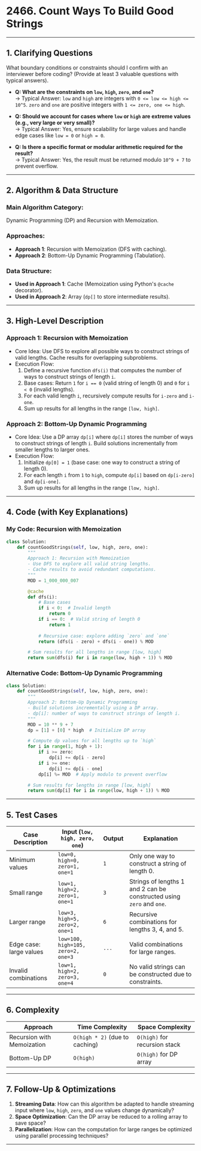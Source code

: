 # 2466. Count Ways To Build Good Strings

---

## 1. Clarifying Questions

What boundary conditions or constraints should I confirm with an interviewer before coding? (Provide at least 3 valuable questions with typical answers).

- **Q: What are the constraints on `low`, `high`, `zero`, and `one`?**  
  → Typical Answer: `low` and `high` are integers with `0 <= low <= high <= 10^5`. `zero` and `one` are positive integers with `1 <= zero, one <= high`.

- **Q: Should we account for cases where `low` or `high` are extreme values (e.g., very large or very small)?**  
  → Typical Answer: Yes, ensure scalability for large values and handle edge cases like `low = 0` or `high = 0`.

- **Q: Is there a specific format or modular arithmetic required for the result?**  
  → Typical Answer: Yes, the result must be returned modulo `10^9 + 7` to prevent overflow.

---

## 2. Algorithm & Data Structure

### Main Algorithm Category:
Dynamic Programming (DP) and Recursion with Memoization.

### Approaches:
- **Approach 1**: Recursion with Memoization (DFS with caching).
- **Approach 2**: Bottom-Up Dynamic Programming (Tabulation).

### Data Structure:
- **Used in Approach 1**: Cache (Memoization using Python's `@cache` decorator).  
- **Used in Approach 2**: Array (`dp[]` to store intermediate results).

---

## 3. High-Level Description

### Approach 1: Recursion with Memoization  
- Core Idea: Use DFS to explore all possible ways to construct strings of valid lengths. Cache results for overlapping subproblems.  
- Execution Flow:
  1. Define a recursive function `dfs(i)` that computes the number of ways to construct strings of length `i`.
  2. Base cases: Return `1` for `i == 0` (valid string of length 0) and `0` for `i < 0` (invalid lengths).
  3. For each valid length `i`, recursively compute results for `i-zero` and `i-one`.
  4. Sum up results for all lengths in the range `[low, high]`.

### Approach 2: Bottom-Up Dynamic Programming  
- Core Idea: Use a DP array `dp[i]` where `dp[i]` stores the number of ways to construct strings of length `i`. Build solutions incrementally from smaller lengths to larger ones.  
- Execution Flow:
  1. Initialize `dp[0] = 1` (base case: one way to construct a string of length 0).
  2. For each length `i` from `1` to `high`, compute `dp[i]` based on `dp[i-zero]` and `dp[i-one]`.
  3. Sum up results for all lengths in the range `[low, high]`.

---

## 4. Code (with Key Explanations)

### My Code: Recursion with Memoization
```python
class Solution:
    def countGoodStrings(self, low, high, zero, one):
        """
        Approach 1: Recursion with Memoization
        - Use DFS to explore all valid string lengths.
        - Cache results to avoid redundant computations.
        """
        MOD = 1_000_000_007

        @cache
        def dfs(i):
            # Base cases
            if i < 0:  # Invalid length
                return 0
            if i == 0:  # Valid string of length 0
                return 1
            
            # Recursive case: explore adding `zero` and `one`
            return (dfs(i - zero) + dfs(i - one)) % MOD

        # Sum results for all lengths in range [low, high]
        return sum(dfs(i) for i in range(low, high + 1)) % MOD
```

### Alternative Code: Bottom-Up Dynamic Programming
```python
class Solution:
    def countGoodStrings(self, low, high, zero, one):
        """
        Approach 2: Bottom-Up Dynamic Programming
        - Build solutions incrementally using a DP array.
        - dp[i]: number of ways to construct strings of length i.
        """
        MOD = 10 ** 9 + 7
        dp = [1] + [0] * high  # Initialize DP array

        # Compute dp values for all lengths up to `high`
        for i in range(1, high + 1):
            if i >= zero:
                dp[i] += dp[i - zero]
            if i >= one:
                dp[i] += dp[i - one]
            dp[i] %= MOD  # Apply modulo to prevent overflow

        # Sum results for lengths in range [low, high]
        return sum(dp[i] for i in range(low, high + 1)) % MOD
```

---

## 5. Test Cases

| Case Description        | Input (`low, high, zero, one`) | Output | Explanation                                                                 |
|--------------------------|-------------------------------|--------|-----------------------------------------------------------------------------|
| Minimum values          | `low=0, high=0, zero=1, one=1` | `1`    | Only one way to construct a string of length 0.                            |
| Small range             | `low=1, high=2, zero=1, one=1` | `3`    | Strings of lengths 1 and 2 can be constructed using `zero` and `one`.      |
| Larger range            | `low=3, high=5, zero=2, one=1` | `6`    | Recursive combinations for lengths 3, 4, and 5.                            |
| Edge case: large values | `low=100, high=105, zero=2, one=3` | `...` | Valid combinations for large ranges.                                       |
| Invalid combinations    | `low=1, high=2, zero=3, one=4` | `0`    | No valid strings can be constructed due to constraints.                    |

---

## 6. Complexity

| Approach               | Time Complexity          | Space Complexity             |
|-------------------------|--------------------------|------------------------------|
| Recursion with Memoization | `O(high * 2)` (due to caching) | `O(high)` for recursion stack |
| Bottom-Up DP           | `O(high)`                | `O(high)` for DP array        |

---

## 7. Follow-Up & Optimizations

1. **Streaming Data**: How can this algorithm be adapted to handle streaming input where `low`, `high`, `zero`, and `one` values change dynamically?  
2. **Space Optimization**: Can the DP array be reduced to a rolling array to save space?  
3. **Parallelization**: How can the computation for large ranges be optimized using parallel processing techniques?  

---